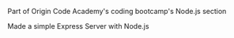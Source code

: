 Part of Origin Code Academy's coding bootcamp's  Node.js section

Made a simple Express Server with Node.js

